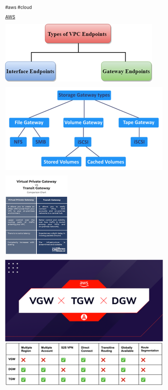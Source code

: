 
#aws #cloud 

[AWS](Cloud%20Computing/AWS/AWS.md)

![](Attachments/Pasted%20image%2020230311185123.png)


![](Attachments/Pasted%20image%2020230311185132.png)

![](Attachments/Pasted%20image%2020230311185316.png)

![](Attachments/Pasted%20image%2020230311185337.png)
![](Attachments/Pasted%20image%2020230311185351.png)